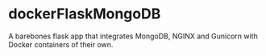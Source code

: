 # dockerFlaskMongoDB
A barebones flask app that integrates MongoDB, NGINX and Gunicorn with Docker containers of their own.
